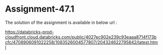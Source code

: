 # Assignment-47.1
The solution of the assignment is available in below url :

https://databricks-prod-cloudfront.cloud.databricks.com/public/4027ec902e239c93eaaa8714f173bcfc/4708906091022258/1083526004577807/204324622795842/latest.html
